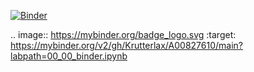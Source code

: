 [![Binder](https://mybinder.org/badge_logo.svg)](https://mybinder.org/v2/gh/Krutterlax/A00827610/main?labpath=00_00_binder.ipynb)

.. image:: https://mybinder.org/badge_logo.svg
 :target: https://mybinder.org/v2/gh/Krutterlax/A00827610/main?labpath=00_00_binder.ipynb
